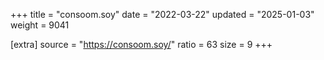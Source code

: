 +++
title = "consoom.soy"
date = "2022-03-22"
updated = "2025-01-03"
weight = 9041

[extra]
source = "https://consoom.soy/"
ratio = 63
size = 9
+++
